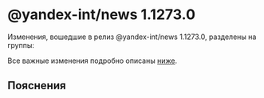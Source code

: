 # @yandex-int/news 1.1273.0

<!-- ЧЕЛОВЕЧЕСКОЕ ВСТУПЛЕНИЕ -->

Изменения, вошедшие в релиз @yandex-int/news 1.1273.0, разделены на группы:

Все важные изменения подробно описаны [ниже](#Пояснения).

## Пояснения

